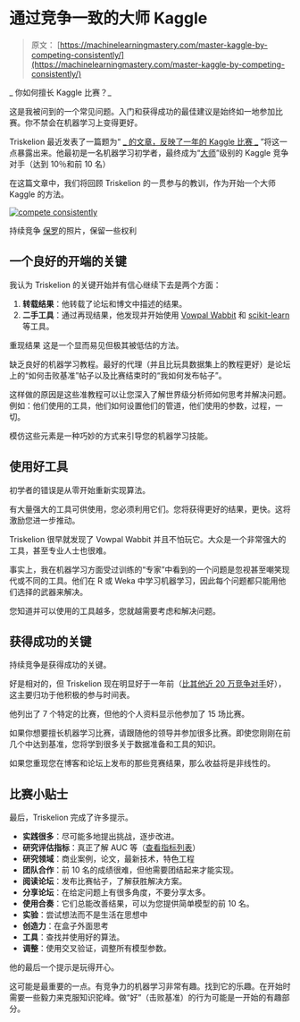 # 通过竞争一致的大师 Kaggle

> 原文： [https://machinelearningmastery.com/master-kaggle-by-competing-consistently/](https://machinelearningmastery.com/master-kaggle-by-competing-consistently/)

_ 你如何擅长 Kaggle 比赛？_

这是我被问到的一个常见问题。入门和获得成功的最佳建议是始终如一地参加比赛。你不禁会在机器学习上变得更好。

Triskelion 最近发表了一篇题为“ [_ 的文章，反映了一年的 Kaggle 比赛 _](http://mlwave.com/reflecting-back-on-one-year-of-kaggle-contests/) ”将这一点暴露出来。他最初是一名机器学习初学者，最终成为“[大师](https://www.kaggle.com/users/114978/triskelion)”级别的 Kaggle 竞争对手（达到 10％和前 10 名）

在这篇文章中，我们将回顾 Triskelion 的一贯参与的教训，作为开始一个大师 Kaggle 的方法。

[![compete consistently](img/1a7d77afe783adda3daed21af5377e31.jpg)](https://3qeqpr26caki16dnhd19sv6by6v-wpengine.netdna-ssl.com/wp-content/uploads/2014/08/compete-consistently.jpg)

持续竞争
[保罗](https://www.flickr.com/photos/vegaseddie/3309218023)的照片，保留一些权利

## 一个良好的开端的关键

我认为 Triskelion 的关键开始并有信心继续下去是两个方面：

1.  **转载结果**：他转载了论坛和博文中描述的结果。
2.  **二手工具**：通过再现结果，他发现并开始使用 [Vowpal Wabbit](http://hunch.net/~vw/) 和 [scikit-learn](http://machinelearningmastery.com/a-gentle-introduction-to-scikit-learn-a-python-machine-learning-library/ "A Gentle Introduction to Scikit-Learn: A Python Machine Learning Library") 等工具。

重现结果
这是一个显而易见但极其被低估的方法。

缺乏良好的机器学习教程。最好的代理（并且比玩具数据集上的教程更好）是论坛上的“如何击败基准”帖子以及比赛结束时的“我如何发布帖子”。

这样做的原因是这些准教程可以让您深入了解世界级分析师如何思考并解决问题。例如：他们使用的工具，他们如何设置他们的管道，他们使用的参数，过程，一切。

模仿这些元素是一种巧妙的方式来引导您的机器学习技能。

## 使用好工具

初学者的错误是从零开始重新实现算法。

有大量强大的工具可供使用，您必须利用它们。您将获得更好的结果，更快。这将激励您进一步推动。

Triskelion 很早就发现了 Vowpal Wabbit 并且不怕玩它。大众是一个非常强大的工具，甚至专业人士也很难。

事实上，我在机器学习方面受过训练的“专家”中看到的一个问题是忽视甚至嘲笑现代或不同的工具。他们在 R 或 Weka 中学习机器学习，因此每个问题都只能用他们选择的武器来解决。

您知道并可以使用的工具越多，您就越需要考虑和解决问题。

## 获得成功的关键

持续竞争是获得成功的关键。

好是相对的，但 Triskelion 现在明显好于一年前（[比其他近 20 万竞争对手](https://www.kaggle.com/users/114978/triskelion)好），这主要归功于他积极的参与时间表。

他列出了 7 个特定的比赛，但他的个人资料显示他参加了 15 场比赛。

如果你想要擅长机器学习比赛，请跟随他的领导并参加很多比赛。即使您刚刚在前几个中达到基准，您将学到很多关于数据准备和工具的知识。

如果您重现您在博客和论坛上发布的那些竞赛结果，那么收益将是非线性的。

## 比赛小贴士

最后，Triskelion 完成了许多提示。

*   **实践很多**：尽可能多地提出挑战，逐步改进。
*   **研究评估指标**：真正了解 AUC 等（[查看指标列表](https://www.Kaggle.com/wiki/Metrics)）
*   **研究领域**：商业案例，论文，最新技术，特色工程
*   **团队合作**：前 10 名的成绩很难，但他需要团结起来才能实现。
*   **阅读论坛**：发布比赛帖子，了解获胜解决方案。
*   **分享论坛**：在给定问题上有很多角度，不要分享太多。
*   **使用合奏**：它们总能改善结果，可以为您提供简单模型的前 10 名。
*   **实验**：尝试想法而不是生活在思想中
*   **创造力**：在盒子外面思考
*   **工具**：查找并使用好的算法。
*   **调整**：使用交叉验证，调整所有模型参数。

他的最后一个提示是玩得开心。

这可能是最重要的一点。有竞争力的机器学习非常有趣。找到它的乐趣。在开始时需要一些毅力来克服知识驼峰。做“好”（击败基准）的行为可能是一开始的有趣部分。